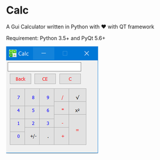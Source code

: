 # Calc
A Gui Calculator  written in Python with :heart: with QT framework


Requirement: Python 3.5+ and PyQt 5.6+


![alt text](https://github.com/thedkm/Calc/blob/master/demo.PNG)
